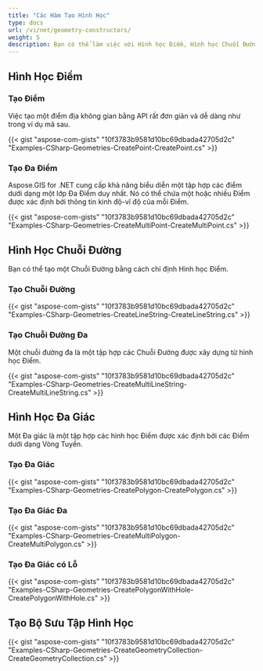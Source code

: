 ```yaml
---
title: "Các Hàm Tạo Hình Học"
type: docs
url: /vi/net/geometry-constructors/
weight: 5
description: Bạn có thể làm việc với Hình học Điểm, Hình học Chuỗi Đường, Hình học Đa giác và xây dựng Bộ sưu tập Hình học bằng Thư viện GIS C# .
---
```


## **Hình Học Điểm**
### **Tạo Điểm**
Việc tạo một điểm địa không gian bằng API rất đơn giản và dễ dàng như trong ví dụ mã sau.

{{< gist "aspose-com-gists" "10f3783b9581d10bc69dbada42705d2c" "Examples-CSharp-Geometries-CreatePoint-CreatePoint.cs" >}}
### **Tạo Đa Điểm**
Aspose.GIS for .NET cung cấp khả năng biểu diễn một tập hợp các điểm dưới dạng một lớp Đa Điểm duy nhất. Nó có thể chứa một hoặc nhiều Điểm được xác định bởi thông tin kinh độ-vĩ độ của mỗi Điểm.

{{< gist "aspose-com-gists" "10f3783b9581d10bc69dbada42705d2c" "Examples-CSharp-Geometries-CreateMultiPoint-CreateMultiPoint.cs" >}}
## **Hình Học Chuỗi Đường**
Bạn có thể tạo một Chuỗi Đường bằng cách chỉ định Hình học Điểm.
### **Tạo Chuỗi Đường**
{{< gist "aspose-com-gists" "10f3783b9581d10bc69dbada42705d2c" "Examples-CSharp-Geometries-CreateLineString-CreateLineString.cs" >}}
### **Tạo Chuỗi Đường Đa**
Một chuỗi đường đa là một tập hợp các Chuỗi Đường được xây dựng từ hình học Điểm.

{{< gist "aspose-com-gists" "10f3783b9581d10bc69dbada42705d2c" "Examples-CSharp-Geometries-CreateMultiLineString-CreateMultiLineString.cs" >}}
## **Hình Học Đa Giác**
Một Đa giác là một tập hợp các hình học Điểm được xác định bởi các Điểm dưới dạng Vòng Tuyến.
### **Tạo Đa Giác**
{{< gist "aspose-com-gists" "10f3783b9581d10bc69dbada42705d2c" "Examples-CSharp-Geometries-CreatePolygon-CreatePolygon.cs" >}}
### **Tạo Đa Giác Đa**
{{< gist "aspose-com-gists" "10f3783b9581d10bc69dbada42705d2c" "Examples-CSharp-Geometries-CreateMultiPolygon-CreateMultiPolygon.cs" >}}
### **Tạo Đa Giác có Lỗ**
{{< gist "aspose-com-gists" "10f3783b9581d10bc69dbada42705d2c" "Examples-CSharp-Geometries-CreatePolygonWithHole-CreatePolygonWithHole.cs" >}}
## **Tạo Bộ Sưu Tập Hình Học**
{{< gist "aspose-com-gists" "10f3783b9581d10bc69dbada42705d2c" "Examples-CSharp-Geometries-CreateGeometryCollection-CreateGeometryCollection.cs" >}}
